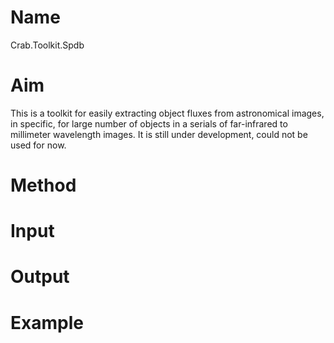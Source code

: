 
# Name
Crab.Toolkit.Spdb

# Aim
This is a toolkit for easily extracting object fluxes from astronomical images, in specific, for large number of objects in a serials of far-infrared to millimeter wavelength images. It is still under development, could not be used for now. 

# Method

# Input

# Output

# Example




